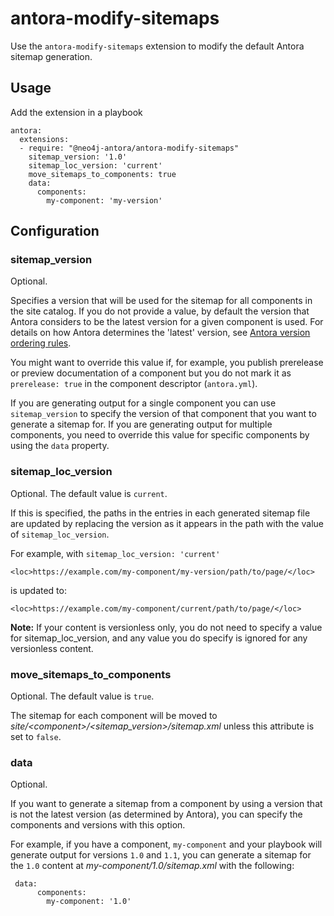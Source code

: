 # antora-modify-sitemaps

Use the `antora-modify-sitemaps` extension to modify the default Antora sitemap generation.

## Usage

Add the extension in a playbook

```
antora:
  extensions:
  - require: "@neo4j-antora/antora-modify-sitemaps"
    sitemap_version: '1.0'
    sitemap_loc_version: 'current'
    move_sitemaps_to_components: true
    data:
      components:
        my-component: 'my-version'
```

## Configuration

### sitemap_version

Optional.

Specifies a version that will be used for the sitemap for all components in the site catalog. If you do not provide a value, by default the version that Antora considers to be the latest version for a given component is used. For details on how Antora determines the 'latest' version, see [Antora version ordering rules](https://docs.antora.org/antora/latest/how-component-versions-are-sorted/#determine-version-order).

You might want to override this value if, for example, you publish prerelease or preview documentation of a component but you do not mark it as `prerelease: true` in the component descriptor (`antora.yml`).

If you are generating output for a single component you can use `sitemap_version` to specify the version of that component that you want to generate a sitemap for. If you are generating output for multiple components, you need to override this value for specific components by using the `data` property.

### sitemap_loc_version

Optional. The default value is `current`.

If this is specified, the paths in the entries in each generated sitemap file are updated by replacing the version as it appears in the path with the value of `sitemap_loc_version`.

For example, with `sitemap_loc_version: 'current'`

```
<loc>https://example.com/my-component/my-version/path/to/page/</loc>
```

is updated to:

```
<loc>https://example.com/my-component/current/path/to/page/</loc>
```

**Note:** If your content is versionless only, you do not need to specify a value for sitemap_loc_version, and any value you do specify is ignored for any versionless content.

### move_sitemaps_to_components

Optional. The default value is `true`.

The sitemap for each component will be moved to _site/\<component>/\<sitemap_version>/sitemap.xml_ unless this attribute is set to `false`.

### data

Optional.

If you want to generate a sitemap from a component by using a version that is not the latest version (as determined by Antora), you can specify the components and versions with this option.

For example, if you have a component, `my-component` and your playbook will generate output for versions `1.0` and `1.1`, you can generate a sitemap for the `1.0` content at _my-component/1.0/sitemap.xml_ with the following:

```
 data:
      components:
        my-component: '1.0'
```
